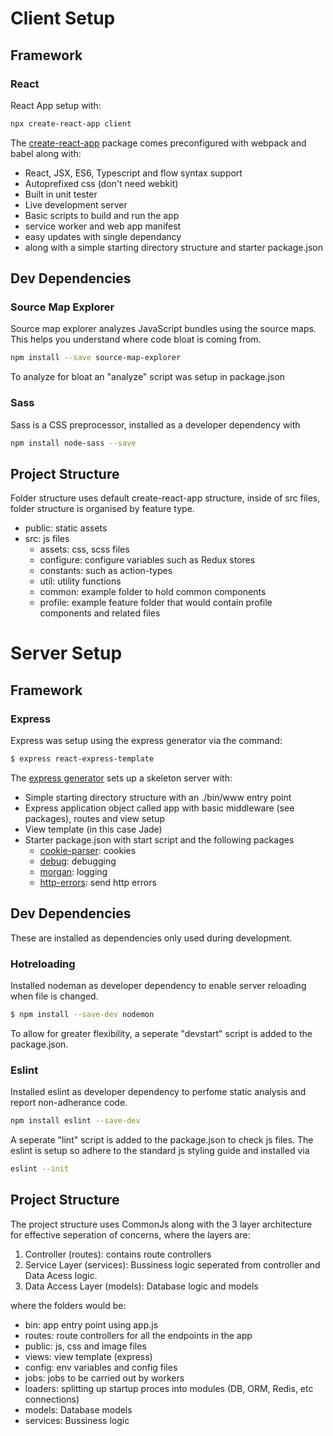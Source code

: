 # Client Setup

## Framework

### React

React App setup with:
```sh
npx create-react-app client
```
The [create-react-app](https://github.com/facebook/create-react-app) package comes preconfigured with webpack and babel along with:
- React, JSX, ES6, Typescript and flow syntax support
- Autoprefixed css (don't need webkit)
- Built in unit tester
- Live development server 
- Basic scripts to build and run the app
- service worker and web app manifest
- easy updates with single dependancy
- along with a simple starting directory structure and starter package.json

## Dev Dependencies

### Source Map Explorer

Source map explorer analyzes JavaScript bundles using the source maps. This helps you understand where code bloat is coming from.
```sh
npm install --save source-map-explorer
```

To analyze for bloat an "analyze" script was setup in package.json

### Sass

Sass is a CSS preprocessor, installed as a developer dependency with
```sh
npm install node-sass --save
```

## Project Structure

Folder structure uses default create-react-app structure, inside of src files, folder structure is organised by feature type.

- public: static assets
- src: js files
    - assets: css, scss files
    - configure: configure variables such as Redux stores
    - constants: such as action-types
    - util: utility functions
    - common: example folder to hold common components
    - profile: example feature folder that would contain profile components and related files


# Server Setup

## Framework

### Express

Express was setup using the express generator via the command:
```sh
$ express react-express-template
```

The [express generator](https://developer.mozilla.org/en-US/docs/Learn/Server-side/Express_Nodejs/skeleton_website) sets up a skeleton server with:
 - Simple starting directory structure with an ./bin/www entry point
 - Express application object called app with basic middleware (see packages), routes and view setup
 - View template (in this case Jade)
 - Starter package.json with start script and the following packages
    - [cookie-parser](https://www.npmjs.com/package/cookie-parser): cookies
    - [debug](https://www.npmjs.com/package/debug): debugging
    - [morgan](https://www.npmjs.com/package/morgan): logging
    - [http-errors](https://www.npmjs.com/package/http-errors): send http errors


## Dev Dependencies

These are installed as dependencies only used during development.

### Hotreloading

Installed nodeman as developer dependency to enable server reloading when file is changed.
```sh
$ npm install --save-dev nodemon
```
To allow for greater flexibility, a seperate "devstart" script is added to the package.json.

### Eslint

Installed eslint as developer dependency to perfome static analysis and report non-adherance code.
```sh
npm install eslint --save-dev
```
A seperate "lint" script is added to the package.json to check js files. The eslint is setup so adhere to the standard js styling guide and installed via
```sh
eslint --init
```

## Project Structure

The project structure uses CommonJs along with the 3 layer architecture for effective seperation of concerns, where the layers are:
1. Controller (routes): contains route controllers
2. Service Layer (services): Bussiness logic seperated from controller and Data Acess logic.
3. Data Access Layer (models):  Database logic and models

where the folders would be:

- bin: app entry point using app.js
- routes: route controllers for all the endpoints in the app
- public: js, css and image files
- views: view template (express)
- config: env variables and config files
- jobs: jobs to be carried out by workers
- loaders: splitting up startup proces into modules (DB, ORM, Redis, etc connections)
- models: Database models
- services: Bussiness logic

